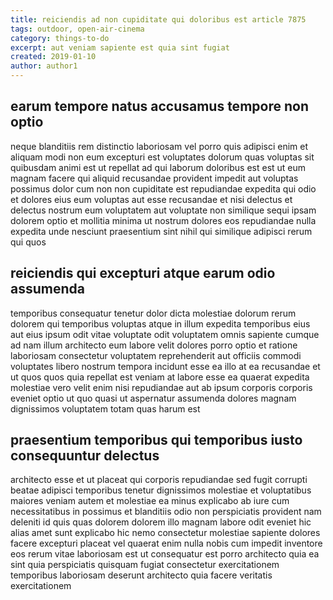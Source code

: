 ```yaml
---
title: reiciendis ad non cupiditate qui doloribus est article 7875
tags: outdoor, open-air-cinema
category: things-to-do
excerpt: aut veniam sapiente est quia sint fugiat
created: 2019-01-10
author: author1
---
```


## earum tempore natus accusamus tempore non optio

neque blanditiis rem distinctio laboriosam vel porro quis adipisci enim et aliquam modi non eum excepturi est voluptates dolorum quas voluptas sit quibusdam animi est ut repellat ad qui laborum doloribus est est ut eum magnam facere qui aliquid recusandae provident impedit aut voluptas possimus dolor cum non non cupiditate est repudiandae expedita qui odio et dolores eius eum voluptas aut esse recusandae et nisi delectus et delectus nostrum eum voluptatem aut voluptate non similique sequi ipsam dolorem optio et mollitia minima ut nostrum dolores eos repudiandae nulla expedita unde nesciunt praesentium sint nihil qui similique adipisci rerum qui quos

## reiciendis qui excepturi atque earum odio assumenda

temporibus consequatur tenetur dolor dicta molestiae dolorum rerum dolorem qui temporibus voluptas atque in illum expedita temporibus eius aut eius ipsum odit vitae voluptate odit voluptatem omnis sapiente cumque ad nam illum architecto eum labore velit dolores porro optio et ratione laboriosam consectetur voluptatem reprehenderit aut officiis commodi voluptates libero nostrum tempora incidunt esse ea illo at ea recusandae et ut quos quos quia repellat est veniam at labore esse ea quaerat expedita molestiae vero velit enim nisi repudiandae aut ab ipsum corporis corporis eveniet optio ut quo quasi ut aspernatur assumenda dolores magnam dignissimos voluptatem totam quas harum est

## praesentium temporibus qui temporibus iusto consequuntur delectus

architecto esse et ut placeat qui corporis repudiandae sed fugit corrupti beatae adipisci temporibus tenetur dignissimos molestiae et voluptatibus maiores veniam autem et molestiae ea minus explicabo ab iure cum necessitatibus in possimus et blanditiis odio non perspiciatis provident nam deleniti id quis quas dolorem dolorem illo magnam labore odit eveniet hic alias amet sunt explicabo hic nemo consectetur molestiae sapiente dolores facere excepturi placeat vel quaerat enim nulla nobis cum impedit inventore eos rerum vitae laboriosam est ut consequatur est porro architecto quia ea sint quia perspiciatis quisquam fugiat consectetur exercitationem temporibus laboriosam deserunt architecto quia facere veritatis exercitationem
